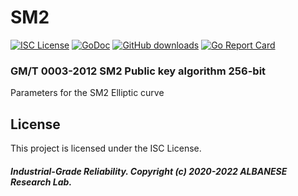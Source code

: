 # SM2
[![ISC License](http://img.shields.io/badge/license-ISC-blue.svg)](https://github.com/pedroalbanese/sm2/blob/master/LICENSE.md) 
[![GoDoc](https://godoc.org/github.com/pedroalbanese/sm2?status.png)](http://godoc.org/github.com/pedroalbanese/sm2)
[![GitHub downloads](https://img.shields.io/github/downloads/pedroalbanese/sm2/total.svg?logo=github&logoColor=white)](https://github.com/pedroalbanese/sm2/releases)
[![Go Report Card](https://goreportcard.com/badge/github.com/pedroalbanese/sm2)](https://goreportcard.com/report/github.com/pedroalbanese/sm2)
### GM/T 0003-2012 SM2 Public key algorithm 256-bit
Parameters for the SM2 Elliptic curve 

## License

This project is licensed under the ISC License.

##### Industrial-Grade Reliability. Copyright (c) 2020-2022 ALBANESE Research Lab.
